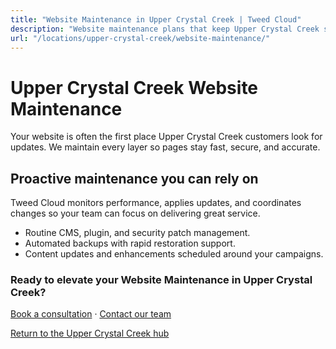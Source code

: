 ```yaml
---
title: "Website Maintenance in Upper Crystal Creek | Tweed Cloud"
description: "Website maintenance plans that keep Upper Crystal Creek sites secure and up to date."
url: "/locations/upper-crystal-creek/website-maintenance/"
---
```


# Upper Crystal Creek Website Maintenance

Your website is often the first place Upper Crystal Creek customers look for updates. We maintain every layer so pages stay fast, secure, and accurate.

## Proactive maintenance you can rely on

Tweed Cloud monitors performance, applies updates, and coordinates changes so your team can focus on delivering great service.

- Routine CMS, plugin, and security patch management.
- Automated backups with rapid restoration support.
- Content updates and enhancements scheduled around your campaigns.

### Ready to elevate your Website Maintenance in Upper Crystal Creek?

[Book a consultation](/consultation/) · [Contact our team](/contact/)

[Return to the Upper Crystal Creek hub](/locations/upper-crystal-creek/)
